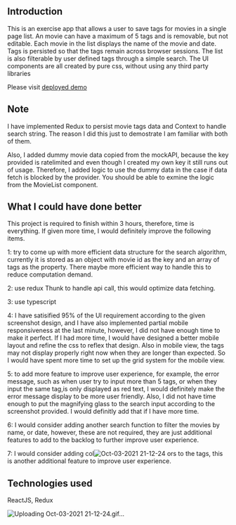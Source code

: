 ## Introduction

This is an exercise app that allows a user to save tags for movies in a single page list. An movie can have a maximum of 5 tags and is removable, but not editable. Each movie in the list displays the name of the movie and date. Tags is persisted so that the tags remain across browser sessions. The list is also filterable by user defined tags through a simple search. The UI components are all created by pure css, without using any third party libraries

Please visit [deployed demo](https://movies-tags.vercel.app/)

## Note

I have implemented Redux to persist movie tags data and Context to handle search string. The reason I did this just to demostrate I am familiar with both of them.

Also, I added dummy movie data copied from the mockAPI, because the key provided is ratelimited and even though I created my own key it still runs out of usage. Therefore, I added logic to use the dummy data in the case if data fetch is blocked by the provider. You should be able to exmine the logic from the MovieList component.

## What I could have done better

This project is required to finish within 3 hours, therefore, time is everything. If given more time, I would definitely improve the following items.

1: try to come up with more efficient data structure for the search algorithm, currently it is stored as an object
with movie id as the key and an array of tags as the property. There maybe more efficient way to handle this to
reduce computation demand.

2: use redux Thunk to handle api call, this would optimize data fetching.

3: use typescript

4: I have satisified 95% of the UI requirement according to the given screenshot design, and I have also implemented partial mobile responsiveness at the last minute, however, I did not have enough time to make it perfect. If I had more time, I would have designed a better mobile layout and refine the css to reflex that design. Also in mobile view, the tags may not display properly right now when they are longer than expected.
So I would have spent more time to set up the grid system
for the mobile view.

5: to add more feature to improve user experience, for example, the error message, such as when user try to input more than 5 tags, or when they input the same tag,is only displayed as red text, I would definitely make the error message display to be more user friendly.
Also, I did not have time enough to put the magnifying glass to the search input according to the screenshot provided. I would definitly add that if I have more time.

6: I would consider adding another search function to filter the movies by name, or date, however, these are not required, they are just additional features to add to the backlog to further improve user experience.

7: I would consider adding col![Oct-03-2021 21-12-24](https://user-images.githubusercontent.com/45838986/135780504-0d985fb6-fb92-4e50-90be-852ee9e08c11.gif)
ors to the tags, this is another additional feature to improve user experience.

## Technologies used

ReactJS, Redux



![Uploading Oct-03-2021 21-12-24.gif…]()
